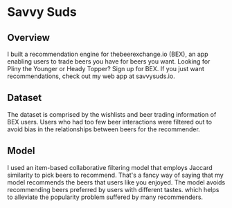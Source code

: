 # Savvy Suds

## Overview
I built a recommendation engine for thebeerexchange.io (BEX), an app enabling users to trade beers you have for beers you want. Looking for Pliny the Younger or Heady Topper? Sign up for BEX. If you just want recommendations, check out my web app at savvysuds.io.

## Dataset
The dataset is comprised by the wishlists and beer trading information of BEX users. Users who had too few beer interactions were filtered out to avoid bias in the relationships between beers for the recommender.

## Model
I used an item-based collaborative filtering model that employs Jaccard similarity to pick beers to recommend. That's a fancy way of saying that my model recommends the beers that users like you enjoyed. The model avoids recommending beers preferred by users with different tastes. which helps to alleviate the popularity problem suffered by many recommenders.
